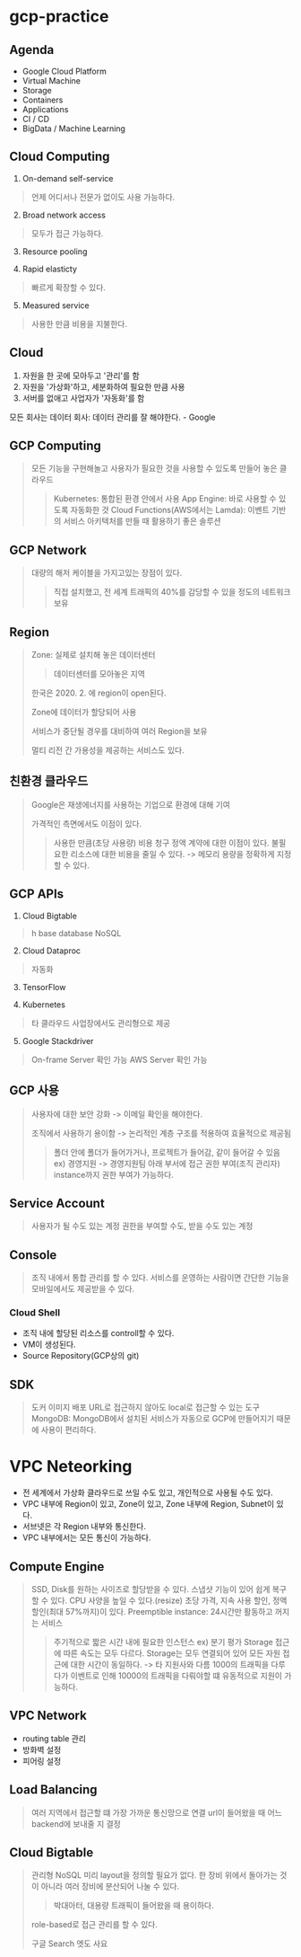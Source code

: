 # gcp-practice

##  Agenda

 - Google Cloud Platform
 - Virtual Machine
 - Storage
 - Containers
 - Applications
 - CI / CD
 - BigData / Machine Learning


## Cloud Computing

1. On-demand self-service
> 언제 어디서나 전문가 없이도 사용 가능하다.

2. Broad network access
> 모두가 접근 가능하다.

3. Resource pooling

4. Rapid elasticty
> 빠르게 확장할 수 있다.

5. Measured service
> 사용한 만큼 비용을 지불한다.


## Cloud

1. 자원을 한 곳에 모아두고 '관리'를 함
2. 자원을 '가상화'하고, 세분화하여 필요한 만큼 사용
3. 서버를 없애고 사업자가 '자동화'를 함

모든 회사는 데이터 회사: 데이터 관리를 잘 해야한다. - Google


## GCP Computing

> 모든 기능을 구현해놀고 사용자가 필요한 것을 사용할 수 있도록 만들어 놓은 클라우드
>> Kubernetes: 통합된 환경 안에서 사용
>> App Engine: 바로 사용할 수 있도록 자동화한 것
>> Cloud Functions(AWS에서는 Lamda): 이벤트 기반의 서비스 아키텍처를 만들 때 활용하기 좋은 솔루션


## GCP Network

> 대량의 해저 케이블을 가지고있는 장점이 있다.
>> 직접 설치했고, 전 세계 트래픽의 40%를 감당할 수 있을 정도의 네트워크 보유


## Region

> Zone: 실제로 설치해 놓은 데이터센터
>> 데이터센터를 모아놓은 지역
>
> 한국은 2020. 2. 에 region이 open된다.
>
> Zone에 데이터가 할당되어 사용
>
> 서비스가 중단될 경우를 대비하여 여러 Region을 보유
>
> 멀티 리전 간 가용성을 제공하는 서비스도 있다.


## 친환경 클라우드

> Google은 재생에너지를 사용하는 기업으로 환경에 대해 기여
>
> 가격적인 측면에서도 이점이 있다.
>> 사용한 만큼(초당 사용량) 비용 청구
>> 정액 계약에 대한 이점이 있다.
>> 불필요한 리소스에 대한 비용을 줄일 수 있다. -> 메모리 용량을 정확하게 지정할 수 있다.


## GCP APIs

1. Cloud Bigtable
> h base database
> NoSQL

2. Cloud Dataproc
> 자동화

3. TensorFlow

4. Kubernetes
> 타 클라우드 사업장에서도 관리형으로 제공

5. Google Stackdriver
> On-frame Server 확인 가능
> AWS Server 확인 가능


## GCP 사용

> 사용자에 대한 보안 강화 -> 이메일 확인을 해야한다.
>
> 조직에서 사용하기 용이함 -> 논리적인 계층 구조를 적용하여 효율적으로 제공됨
>> 폴더 안에 폴더가 들어가거나, 프로젝트가 들어감, 같이 들어갈 수 있음
>> ex) 경영지원 -> 경영지원팀 아래 부서에 접근 권한 부여(조직 관리자)
>> instance까지 권한 부여가 가능하다.


## Service Account

> 사용자가 될 수도 있는 계정
> 권한을 부여할 수도, 받을 수도 있는 계정


## Console

> 조직 내에서 통합 관리를 할 수 있다.
> 서비스를 운영하는 사람이면 간단한 기능을 모바일에서도 제공받을 수 있다.

### Cloud Shell

 - 조직 내에 할당된 리소스를 controll할 수 있다.
 - VM이 생성된다.
 - Source Repository(GCP상의 git)


## SDK

> 도커 이미지 배포
> URL로 접근하지 않아도 local로 접근할 수 있는 도구
> MongoDB: MongoDB에서 설치된 서비스가 자동으로 GCP에 만들어지기 때문에 사용이 편리하다.



# VPC Neteorking

 - 전 세계에서 가상화 클라우드로 쓰일 수도 있고, 개인적으로 사용될 수도 있다.
 - VPC 내부에 Region이 있고, Zone이 있고, Zone 내부에 Region, Subnet이 있다.
 - 서브넷은 각 Region 내부와 통신한다.
 - VPC 내부에서는 모든 통신이 가능하다.

## Compute Engine

> SSD, Disk를 원하는 사이즈로 할당받을 수 있다.
> 스냅샷 기능이 있어 쉽게 복구할 수 있다.
> CPU 사양을 높일 수 있다.(resize)
> 초당 가격, 지속 사용 할인, 정액 할인(최대 57%까지)이 있다.
> Preemptible instance: 24시간만 활동하고 꺼지는 서비스
>> 주기적으로 짧은 시간 내에 필요한 인스턴스
>> ex) 분기 평가
> Storage 접근에 따른 속도는 모두 다르다.
>> Storage는 모두 연결되어 있어 모든 자원 접근에 대한 시간이 동일하다. -> 타 지원사와 다름
> 1000의 트래픽을 다루다가 이벤트로 인해 10000의 트래픽을 다뤄야할 떄 유동적으로 지원이 가능하다.


## VPC Network

 - routing table 관리
 - 방화벽 설정
 - 피어링 설정


## Load Balancing

> 여러 지역에서 접근할 떄 가장 가까운 통신망으로 연결
> url이 들어왔을 때 어느 backend에 보내줄 지 결정


## Cloud Bigtable

> 관리형 NoSQL
> 미리 layout을 정의할 필요가 없다.
> 한 장비 위에서 돌아가는 것이 아니라 여러 장비에 분산되어 나눌 수 있다.
>> 박대아터, 대용량 트래픽이 들어왔을 때 용이하다.
>
> role-based로 접근 관리를 할 수 있다.
>
> 구글 Search 엣도 사요






